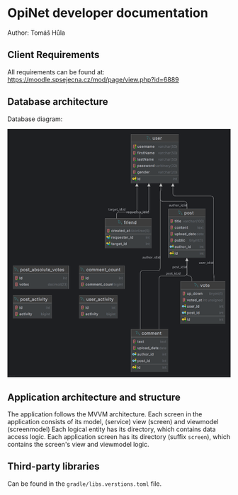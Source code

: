 # OpiNet developer documentation

Author: Tomáš Hůla

## Client Requirements

All requirements can be found at: https://moodle.spsejecna.cz/mod/page/view.php?id=6889

## Database architecture

Database diagram:

![Database diagram](developer-documentation-res/db_diagram.png)

## Application architecture and structure

The application follows the MVVM architecture.
Each screen in the application consists of its model, (service) view (screen) and viewmodel (screenmodel)
Each logical entity has its directory, which contains data access logic.
Each application screen has its directory (suffix `screen`), which contains the screen's view and viewmodel logic.

## Third-party libraries

Can be found in the `gradle/libs.verstions.toml` file.
